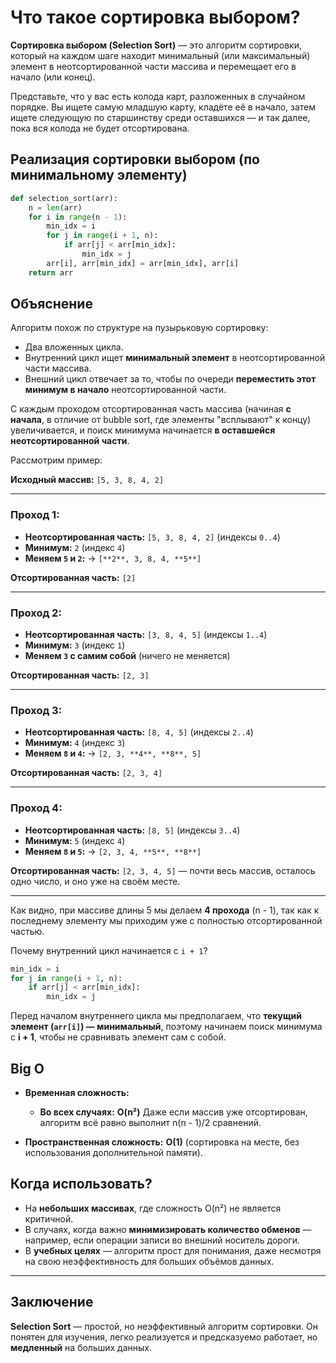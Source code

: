 # Что такое сортировка выбором?

**Сортировка выбором (Selection Sort)** — это алгоритм сортировки, который на каждом шаге находит минимальный (или максимальный) элемент в неотсортированной части массива и перемещает его в начало (или конец).

Представьте, что у вас есть колода карт, разложенных в случайном порядке. Вы ищете самую младшую карту, кладёте её в начало, затем ищете следующую по старшинству среди оставшихся — и так далее, пока вся колода не будет отсортирована.

## Реализация сортировки выбором (по минимальному элементу)

```python
def selection_sort(arr):
    n = len(arr)
    for i in range(n - 1):
        min_idx = i
        for j in range(i + 1, n):
            if arr[j] < arr[min_idx]:
                min_idx = j
        arr[i], arr[min_idx] = arr[min_idx], arr[i]
    return arr
```

## Объяснение

Алгоритм похож по структуре на пузырьковую сортировку:

* Два вложенных цикла.
* Внутренний цикл ищет **минимальный элемент** в неотсортированной части массива.
* Внешний цикл отвечает за то, чтобы по очереди **переместить этот минимум в начало** неотсортированной части.

С каждым проходом отсортированная часть массива (начиная **с начала**, в отличие от bubble sort, где элементы "всплывают" к концу) увеличивается, и поиск минимума начинается **в оставшейся неотсортированной части**.

Рассмотрим пример:

**Исходный массив:** `[5, 3, 8, 4, 2]`

---

### **Проход 1:**

* **Неотсортированная часть:** `[5, 3, 8, 4, 2]` (индексы `0..4`)
* **Минимум:** `2` (индекс `4`)
* **Меняем `5` и `2`:**
  → `[**2**, 3, 8, 4, **5**]`

**Отсортированная часть:** `[2]`

---

### **Проход 2:**

* **Неотсортированная часть:** `[3, 8, 4, 5]` (индексы `1..4`)
* **Минимум:** `3` (индекс `1`)
* **Меняем `3` с самим собой** (ничего не меняется)

**Отсортированная часть:** `[2, 3]`

---

### **Проход 3:**

* **Неотсортированная часть:** `[8, 4, 5]` (индексы `2..4`)
* **Минимум:** `4` (индекс `3`)
* **Меняем `8` и `4`:**
  → `[2, 3, **4**, **8**, 5]`

**Отсортированная часть:** `[2, 3, 4]`

---

### **Проход 4:**

* **Неотсортированная часть:** `[8, 5]` (индексы `3..4`)
* **Минимум:** `5` (индекс `4`)
* **Меняем `8` и `5`:**
  → `[2, 3, 4, **5**, **8**]`

**Отсортированная часть:** `[2, 3, 4, 5]` — почти весь массив, осталось одно число, и оно уже на своём месте.

---

Как видно, при массиве длины 5 мы делаем **4 прохода** (n - 1), так как к последнему элементу мы приходим уже с полностью отсортированной частью.

Почему внутренний цикл начинается с `i + 1`?

```python
min_idx = i
for j in range(i + 1, n):
    if arr[j] < arr[min_idx]:
        min_idx = j
```

Перед началом внутреннего цикла мы предполагаем, что **текущий элемент (`arr[i]`) — минимальный**, поэтому начинаем поиск минимума с **i + 1**, чтобы не сравнивать элемент сам с собой.

## Big O

* **Временная сложность:**

  * **Во всех случаях:** **O(n²)**
    Даже если массив уже отсортирован, алгоритм всё равно выполнит n(n - 1)/2 сравнений.
* **Пространственная сложность:** **O(1)** (сортировка на месте, без использования дополнительной памяти).

## Когда использовать?

* На **небольших массивах**, где сложность O(n²) не является критичной.
* В случаях, когда важно **минимизировать количество обменов** — например, если операции записи во внешний носитель дороги.
* В **учебных целях** — алгоритм прост для понимания, даже несмотря на свою неэффективность для больших объёмов данных.

---

## Заключение

**Selection Sort** — простой, но неэффективный алгоритм сортировки. Он понятен для изучения, легко реализуется и предсказуемо работает, но **медленный** на больших данных.
